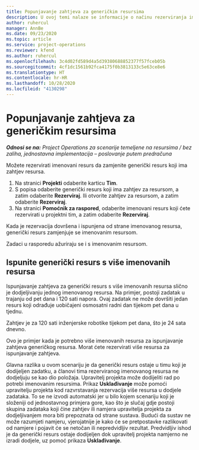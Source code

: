 ```yaml
---
title: Popunjavanje zahtjeva za generičkim resursima
description: U ovoj temi nalaze se informacije o načinu rezerviranja imenovanih resursa za preduvjet generičkog resursa.
author: ruhercul
manager: AnnBe
ms.date: 09/23/2020
ms.topic: article
ms.service: project-operations
ms.reviewer: kfend
ms.author: ruhercul
ms.openlocfilehash: 3c4d02fd589d4a5d39380688852377f57fceb05b
ms.sourcegitcommit: 4cf1dc1561b92fca4175f0b3813133c5e63ce8e6
ms.translationtype: HT
ms.contentlocale: hr-HR
ms.lasthandoff: 10/28/2020
ms.locfileid: "4130298"
---
```

# <a name="generic-resource-requirement-fulfillment"></a>Popunjavanje zahtjeva za generičkim resursima

_**Odnosi se na:** Project Operations za scenarije temeljene na resursima / bez zaliha, jednostavna implementacija – poslovanje putem predračuna_

Možete rezervirati imenovani resurs da zamjenite generički resurs koji ima zahtjev resursa.

1. Na stranici **Projekti** odaberite karticu **Tim**.
2. S popisa odaberite generički resurs koji ima zahtjev za resursom, a zatim odaberite **Rezerviraj**. Ili otvorite zahtjev za resursom, a zatim odaberite **Rezerviraj**.
3. Na stranici **Pomoćnik za raspored**, odaberite imenovani resurs koji ćete rezervirati u projektni tim, a zatim odaberite **Rezerviraj**.

Kada je rezervacija dovršena i ispunjena od strane imenovanog resursa, generički resurs zamjenjuje se imenovanim resursom.

Zadaci u rasporedu ažuriraju se i s imenovanim resursom.

## <a name="fulfill-a-generic-resource-with-multiple-named-resources"></a>Ispunite generički resurs s više imenovanih resursa
Ispunjavanje zahtjeva za generički resurs s više imenovanih resursa slično je dodjeljivanju jednog imenovanog resursa. Na primjer, postoji zadatak u trajanju od pet dana i 120 sati napora. Ovaj zadatak ne može dovršiti jedan resurs koji odrađuje uobičajeni osmosatni radni dan tijekom pet dana u tjednu. 

Zahtjev je za 120 sati inženjerske robotike tijekom pet dana, što je 24 sata dnevno.

Ovo je primjer kada je potrebno više imenovanih resursa za ispunjavanje zahtjeva generičkog resursa. Morat ćete rezervirati više resursa za ispunjavanje zahtjeva.

Glavna razlika u ovom scenariju je da generički resurs ostaje u timu koji je dodijeljen zadatku, a članovi tima rezerviranog imenovanog resursa ne dodjeljuju se kao dio položaja. Upravitelj projekta može dodijeliti rad po potrebi imenovanim resursima. Prikaz **Usklađivanje** može pomoći upravitelju projekta kod razvrstavanja rezervacija više resursa u dodjele zadataka. To se ne izvodi automatski jer u bilo kojem scenariju koji je složeniji od jednostavnog primjera gore, kao što je slučaj gdje postoji skupina zadataka koji čine zahtjev ili namjera upravitelja projekta za dodjeljivanjem mora biti prepoznata od strane sustava. Budući da sustav ne može razumjeti namjeru, vjerojatnije je kako će se pretpostavke razlikovati od namjere i pojavit će se netočan ili nepredvidljiv rezultat. Predvidljiv ishod je da generički resurs ostaje dodijeljen dok upravitelj projekta namjerno ne izradi dodjele, uz pomoć prikaza **Usklađivanje**.


